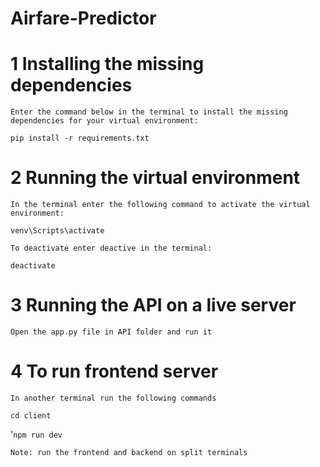 # Airfare-Predictor

# 1 Installing the missing dependencies

```Enter the command below in the terminal to install the missing dependencies for your virtual environment:``` 

```pip install -r requirements.txt```



# 2 Running the virtual environment

```In the terminal enter the following command to activate the virtual environment:```

```venv\Scripts\activate```


```To deactivate enter deactive in the terminal:```

```deactivate``` 



# 3  Running the API on a live server

```Open the app.py file in API folder and run it```




# 4 To run frontend server

```In another terminal run the following commands```

```cd client```

'```npm run dev```

```Note: run the frontend and backend on split terminals```